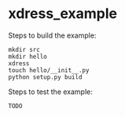 xdress_example
==============

Steps to build the example:

	mkdir src
	mkdir hello
	xdress
    touch hello/__init__.py
	python setup.py build

Steps to test the example:

	TODO
